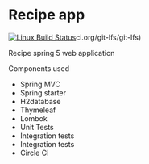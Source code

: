 # Recipe app

[![Linux Build Status](https://circleci.com/gh/joelgtsantos/recipe-5app/tree/master.svg?style=shield&circle-token=233fc075da9c0f08182b52c65e86aee4b8d9d127)](https://circleci.com/gh/joelgtsantos/recipe-s5app)ci.org/git-lfs/git-lfs)

Recipe spring 5 web application

Components used

* Spring MVC
* Spring starter
* H2database
* Thymeleaf
* Lombok
* Unit Tests
* Integration tests
* Integration tests
* Circle CI



